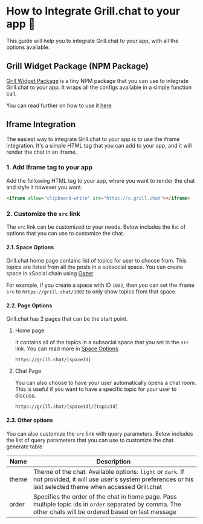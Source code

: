 # How to Integrate Grill.chat to your app 🤝

This guide will help you to integrate Grill.chat to your app, with all the options available.

## Grill Widget Package (NPM Package)

[Grill Widget Package](https://www.npmjs.com/package/@subsocial/grill-widget) is a tiny NPM package that you can use to integrate Grill.chat to your app.
It wraps all the configs available in a simple function call.

You can read further on how to use it [here](./integration/README.md)

## Iframe Integration

The easiest way to integrate Grill.chat to your app is to use the iframe integration. It's a simple HTML tag that you can add to your app, and it will render the chat in an iframe.

### 1. Add Iframe tag to your app

Add the following HTML tag to your app, where you want to render the chat and style it however you want.

```html
<iframe allow="clipboard-write" src="https://x.grill.chat"></iframe>
```

### 2. Customize the `src` link

The `src` link can be customized to your needs. Below includes the list of options that you can use to customize the chat.

#### 2.1. Space Options

Grill.chat home page contains list of topics for user to choose from. This topics are listed from all the posts in a subsocial space. You can create space in xSocial chain using [Gazer](https://x.gazer.app/)

For example, if you create a space with ID `1002`, then you can set the iframe `src` to `https://grill.chat/1002` to only show topics from that space.

#### 2.2. Page Options

Grill.chat has 2 pages that can be the start point.

1. Home page

   It contains all of the topics in a subsocial space that you set in the `src` link. You can read more in [Space Options](#21-space-options).

   ```
   https://grill.chat/[spaceId]
   ```

2. Chat Page

   You can also choose to have your user automatically opens a chat room. This is useful if you want to have a specific topic for your user to discuss.

   ```
   https://grill.chat/[spaceId]/[topicId]
   ```

#### 2.3. Other options

You can also customize the `src` link with query parameters. Below includes the list of query parameters that you can use to customize the chat.
generate table

| Name  | Description                                                                                                                                                         |
| ----- | ------------------------------------------------------------------------------------------------------------------------------------------------------------------- |
| theme | Theme of the chat. Available options: `light` or `dark`. If not provided, it will use user's system preferences or his last selected theme when accessed Grill.chat |
| order | Specifies the order of the chat in home page. Pass multiple topic ids in `order` separated by comma. The other chats will be ordered based on last message          |
